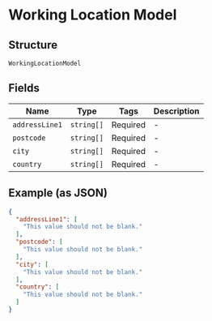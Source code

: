 
# Working Location Model

## Structure

`WorkingLocationModel`

## Fields

| Name | Type | Tags | Description |
|  --- | --- | --- | --- |
| `addressLine1` | `string[]` | Required | - |
| `postcode` | `string[]` | Required | - |
| `city` | `string[]` | Required | - |
| `country` | `string[]` | Required | - |

## Example (as JSON)

```json
{
  "addressLine1": [
    "This value should not be blank."
  ],
  "postcode": [
    "This value should not be blank."
  ],
  "city": [
    "This value should not be blank."
  ],
  "country": [
    "This value should not be blank."
  ]
}
```

